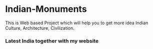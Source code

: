 # Indian-Monuments
This is Web based Project which will help you to get more idea Indian Culture, Architecture, Civilization.

### Latest India together with my website ###
